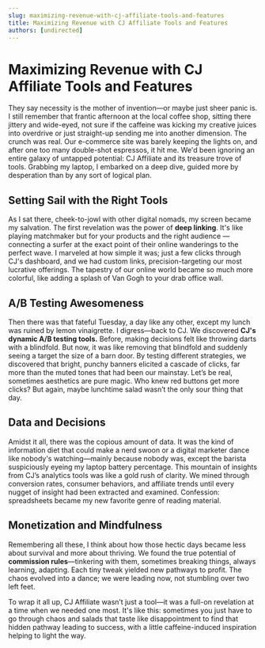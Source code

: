 ```yaml
---
slug: maximizing-revenue-with-cj-affiliate-tools-and-features
title: Maximizing Revenue with CJ Affiliate Tools and Features
authors: [undirected]
---
```



# Maximizing Revenue with CJ Affiliate Tools and Features

They say necessity is the mother of invention—or maybe just sheer panic is. I still remember that frantic afternoon at the local coffee shop, sitting there jittery and wide-eyed, not sure if the caffeine was kicking my creative juices into overdrive or just straight-up sending me into another dimension. The crunch was real. Our e-commerce site was barely keeping the lights on, and after one too many double-shot espressos, it hit me. We'd been ignoring an entire galaxy of untapped potential: CJ Affiliate and its treasure trove of tools. Grabbing my laptop, I embarked on a deep dive, guided more by desperation than by any sort of logical plan.

## Setting Sail with the Right Tools

As I sat there, cheek-to-jowl with other digital nomads, my screen became my salvation. The first revelation was the power of **deep linking**. It's like playing matchmaker but for your products and the right audience — connecting a surfer at the exact point of their online wanderings to the perfect wave. I marveled at how simple it was; just a few clicks through CJ's dashboard, and we had custom links, precision-targeting our most lucrative offerings. The tapestry of our online world became so much more colorful, like adding a splash of Van Gogh to your drab office wall.

## A/B Testing Awesomeness

Then there was that fateful Tuesday, a day like any other, except my lunch was ruined by lemon vinaigrette. I digress—back to CJ. We discovered **CJ's dynamic A/B testing tools.** Before, making decisions felt like throwing darts with a blindfold. But now, it was like removing that blindfold and suddenly seeing a target the size of a barn door. By testing different strategies, we discovered that bright, punchy banners elicited a cascade of clicks, far more than the muted tones that had been our mainstay. Let’s be real, sometimes aesthetics are pure magic. Who knew red buttons get more clicks? But again, maybe lunchtime salad wasn’t the only sour thing that day.

## Data and Decisions

Amidst it all, there was the copious amount of data. It was the kind of information diet that could make a nerd swoon or a digital marketer dance like nobody's watching—mainly because nobody was, except the barista suspiciously eyeing my laptop battery percentage. This mountain of insights from CJ’s analytics tools was like a gold rush of clarity. We mined through conversion rates, consumer behaviors, and affiliate trends until every nugget of insight had been extracted and examined. Confession: spreadsheets became my new favorite genre of reading material.

## Monetization and Mindfulness

Remembering all these, I think about how those hectic days became less about survival and more about thriving. We found the true potential of **commission rules**—tinkering with them, sometimes breaking things, always learning, adapting. Each tiny tweak yielded new pathways to profit. The chaos evolved into a dance; we were leading now, not stumbling over two left feet.

To wrap it all up, CJ Affiliate wasn’t just a tool—it was a full-on revelation at a time when we needed one most. It's like this: sometimes you just have to go through chaos and salads that taste like disappointment to find that hidden pathway leading to success, with a little caffeine-induced inspiration helping to light the way.

